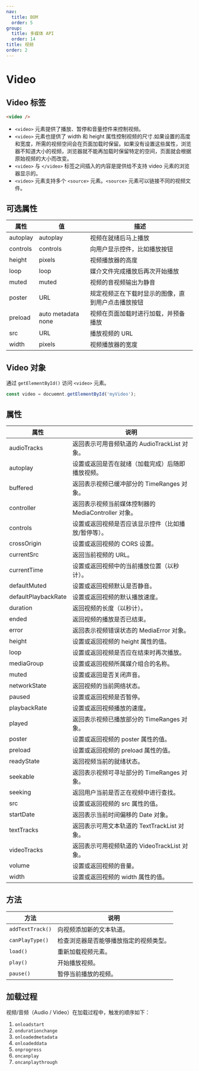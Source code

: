 ```yaml
---
nav:
  title: BOM
  order: 5
group:
  title: 多媒体 API
  order: 14
title: 视频
order: 2
---
```


# Video

## Video 标签

```html
<video />
```

- `<video>` 元素提供了播放、暂停和音量控件来控制视频。
- `<video>` 元素也提供了 width 和 height 属性控制视频的尺寸.如果设置的高度和宽度，所需的视频空间会在页面加载时保留。如果没有设置这些属性，浏览器不知道大小的视频，浏览器就不能再加载时保留特定的空间，页面就会根据原始视频的大小而改变。
- `<video>` 与 `</video>` 标签之间插入的内容是提供给不支持 video 元素的浏览器显示的。
- `<video>` 元素支持多个 `<source>` 元素。`<source>` 元素可以链接不同的视频文件。

## 可选属性

| 属性     | 值                 | 描述                                               |
| -------- | ------------------ | -------------------------------------------------- |
| autoplay | autoplay           | 视频在就绪后马上播放                               |
| controls | controls           | 向用户显示控件，比如播放按钮                       |
| height   | pixels             | 视频播放器的高度                                   |
| loop     | loop               | 媒介文件完成播放后再次开始播放                     |
| muted    | muted              | 视频的音视频输出为静音                             |
| poster   | URL                | 规定视频正在下载时显示的图像，直到用户点击播放按钮 |
| preload  | auto metadata none | 视频在页面加载时进行加载，并预备播放               |
| src      | URL                | 播放视频的 URL                                     |
| width    | pixels             | 视频播放器的宽度                                   |

## Video 对象

通过 `getElementById()` 访问 `<video>` 元素。

```js
const video = docuemnt.getElementById('myVideo');
```

## 属性

| 属性                | 说明                                                |
| ------------------- | --------------------------------------------------- |
| audioTracks         | 返回表示可用音频轨道的 AudioTrackList 对象。        |
| autoplay            | 设置或返回是否在就绪（加载完成）后随即播放视频。    |
| buffered            | 返回表示视频已缓冲部分的 TimeRanges 对象。          |
| controller          | 返回表示视频当前媒体控制器的 MediaController 对象。 |
| controls            | 设置或返回视频是否应该显示控件（比如播放/暂停等）。 |
| crossOrigin         | 设置或返回视频的 CORS 设置。                        |
| currentSrc          | 返回当前视频的 URL。                                |
| currentTime         | 设置或返回视频中的当前播放位置（以秒计）。          |
| defaultMuted        | 设置或返回视频默认是否静音。                        |
| defaultPlaybackRate | 设置或返回视频的默认播放速度。                      |
| duration            | 返回视频的长度（以秒计）。                          |
| ended               | 返回视频的播放是否已结束。                          |
| error               | 返回表示视频错误状态的 MediaError 对象。            |
| height              | 设置或返回视频的 height 属性的值。                  |
| loop                | 设置或返回视频是否应在结束时再次播放。              |
| mediaGroup          | 设置或返回视频所属媒介组合的名称。                  |
| muted               | 设置或返回是否关闭声音。                            |
| networkState        | 返回视频的当前网络状态。                            |
| paused              | 设置或返回视频是否暂停。                            |
| playbackRate        | 设置或返回视频播放的速度。                          |
| played              | 返回表示视频已播放部分的 TimeRanges 对象。          |
| poster              | 设置或返回视频的 poster 属性的值。                  |
| preload             | 设置或返回视频的 preload 属性的值。                 |
| readyState          | 返回视频当前的就绪状态。                            |
| seekable            | 返回表示视频可寻址部分的 TimeRanges 对象。          |
| seeking             | 返回用户当前是否正在视频中进行查找。                |
| src                 | 设置或返回视频的 src 属性的值。                     |
| startDate           | 返回表示当前时间偏移的 Date 对象。                  |
| textTracks          | 返回表示可用文本轨道的 TextTrackList 对象。         |
| videoTracks         | 返回表示可用视频轨道的 VideoTrackList 对象。        |
| volume              | 设置或返回视频的音量。                              |
| width               | 设置或返回视频的 width 属性的值。                   |

## 方法

| 方法             | 说明                                   |
| ---------------- | -------------------------------------- |
| `addTextTrack()` | 向视频添加新的文本轨道。               |
| `canPlayType()`  | 检查浏览器是否能够播放指定的视频类型。 |
| `load()`         | 重新加载视频元素。                     |
| `play()`         | 开始播放视频。                         |
| `pause()`        | 暂停当前播放的视频。                   |

## 加载过程

视频/音频（Audio / Video）在加载过程中，触发的顺序如下：

1. `onloadstart`
2. `ondurationchange`
3. `onloadedmetadata`
4. `onloadeddata`
5. `onprogress`
6. `oncanplay`
7. `oncanplaythrough`
